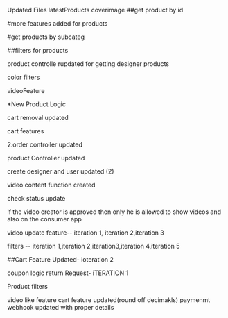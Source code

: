 Updated Files
latestProducts 
coverimage
##get product by id


#more features added for products


#get products by subcateg

##filters for products

product controlle rupdated for getting designer products

color filters

videoFeature


*New Product Logic

cart removal updated

cart features




2.order controller updated


product Controller updated

create designer and user updated (2)

video content function created 

check status update




if the video creator is approved then only he is allowed to show videos and also on the consumer app

video update feature-- iteration 1, iteration 2,iteration 3

filters -- iteration 1,iteration 2,iteration3,iteration 4,iteration 5

##Cart Feature Updated- ioteration 2


coupon logic 
return Request- iTERATION 1


Product filters 


video like feature
cart feature updated(round off decimakls)
paymenmt webhook updated with proper details 











